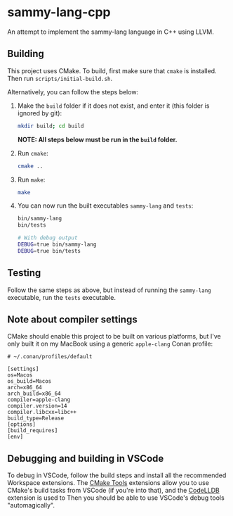 # sammy-lang-cpp

An attempt to implement the sammy-lang language in C++ using LLVM.

## Building

This project uses CMake. To build, first make sure that `cmake` is installed. Then run `scripts/initial-build.sh`.

Alternatively, you can follow the steps below:

1. Make the `build` folder if it does not exist, and enter it (this folder is ignored by git):
   ```sh
   mkdir build; cd build
   ```
   **NOTE: All steps below must be run in the `build` folder.**
2. Run `cmake`:
   ```sh
   cmake ..
   ```
3. Run `make`:
   ```sh
   make
   ```
4. You can now run the built executables `sammy-lang` and `tests`:

   ```sh
   bin/sammy-lang
   bin/tests

   # With debug output
   DEBUG=true bin/sammy-lang
   DEBUG=true bin/tests
   ```

## Testing

Follow the same steps as above, but instead of running the `sammy-lang` executable, run the `tests` executable.

## Note about compiler settings

CMake should enable this project to be built on various platforms, but I've only built it on my MacBook using a generic `apple-clang` Conan profile:

```
# ~/.conan/profiles/default

[settings]
os=Macos
os_build=Macos
arch=x86_64
arch_build=x86_64
compiler=apple-clang
compiler.version=14
compiler.libcxx=libc++
build_type=Release
[options]
[build_requires]
[env]
```

## Debugging and building in VSCode

To debug in VSCode, follow the build steps and install all the recommended Workspace extensions. The [CMake Tools](https://marketplace.visualstudio.com/items?itemName=ms-vscode.cmake-tools) extensions allow you to use CMake's build tasks from VSCode (if you're into that), and the [CodeLLDB](https://marketplace.visualstudio.com/items?itemName=vadimcn.vscode-lldb) extension is used to Then you should be able to use VSCode's debug tools "automagically".
